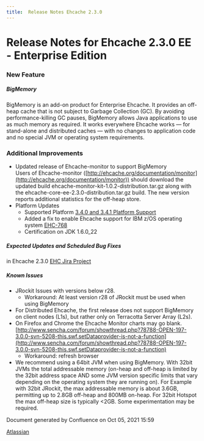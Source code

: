 ```yaml
---
title:  Release Notes Ehcache 2.3.0  
---
```


Release Notes for Ehcache 2.3.0 EE - Enterprise Edition
=======================================================

### New Feature

##### BigMemory

BigMemory is an add-on product for Enterprise Ehcache. It provides an off-heap cache that is not subject to Garbage Collection (GC). By avoiding performance-killing GC pauses, BigMemory allows Java applications to use as much memory as required. It works everywhere Ehcache works — for stand-alone and distributed caches — with no changes to application code and no special JVM or operating system requirements.

### Additional Improvements

*   Updated release of Ehcache-monitor to support BigMemory  
    Users of Ehcache-monitor ([http://ehcache.org/documentation/monitor](http://ehcache.org/documentation/monitor)) should download the updated build ehcache-monitor-kit-1.0.2-distribution.tar.gz along with the ehcache-core-ee-2.3.0-distribution.tar.gz build. The new version reports additional statistics for the off-heap store.
*   Platform Updates
    *   Supported Platform [3.4.0 and 3.4.1 Platform Support](3.4.0-and-3.4.1-Platform-Support)
    *   Added a fix to enable Ehcache support for IBM z/OS operating system [EHC-768](https://jira.terracotta.org/jira/browse/EHC-768)
    *   Certification on JDK 1.6.0\_22

##### Expected Updates and Scheduled Bug Fixes

in Ehcache 2.3.0 [EHC Jira Project](https://jira.terracotta.org/jira/browse/EHC#selectedTab=com.atlassian.jira.plugin.system.project%3Achangelog-panel)

##### Known Issues

*   JRockit Issues with versions below r28.
    *   Workaround: At least version r28 of JRockit must be used when using BigMemory
*   For Distributed Ehcache, the first release does not support BigMemory on client nodes (L1s), but rather only on Terracotta Server Array (L2s).
*   On Firefox and Chrome the Ehcache Monitor charts may go blank. [http://www.sencha.com/forum/showthread.php?78788-OPEN-197-3.0.0-svn-5208-this.swf.setDataprovider-is-not-a-function](http://www.sencha.com/forum/showthread.php?78788-OPEN-197-3.0.0-svn-5208-this.swf.setDataprovider-is-not-a-function)
    *   Workaround: refresh browser
*   We recommend using a 64bit JVM when using BigMemory. With 32bit JVMs the total addressable memory (on-heap and off-heap is limited by the 32bit address space AND some JVM version specific limits that vary depending on the operating system they are running on). For Example with 32bit JRockit, the max addressable memory is about 3.6GB, permitting up to 2.8GB off-heap and 800MB on-heap. For 32bit Hotspot the max off-heap size is typically <2GB. Some experimentation may be required.

Document generated by Confluence on Oct 05, 2021 15:59

[Atlassian](http://www.atlassian.com/)
